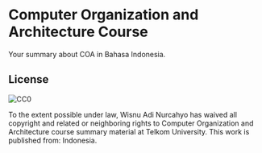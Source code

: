 # Computer Organization and Architecture Course

Your summary about COA in Bahasa Indonesia.

## License

![CC0](http://i.creativecommons.org/p/zero/1.0/88x31.png)

To the extent possible under law, Wisnu Adi Nurcahyo has waived all copyright
and related or neighboring rights to Computer Organization and Architecture
course summary material at Telkom University.
This work is published from: Indonesia.

